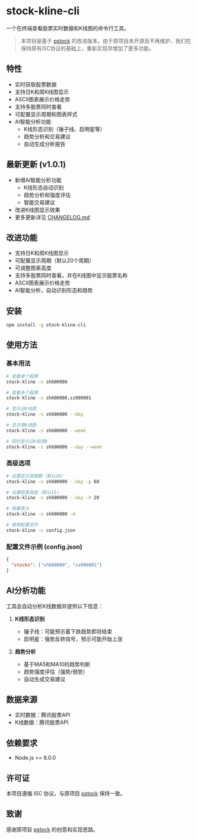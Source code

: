 # stock-kline-cli

一个在终端查看股票实时数据和K线图的命令行工具。

> 本项目是基于 [pstock](https://www.npmjs.com/package/pstock) 的改进版本。由于原项目未开源且不再维护，我们在保持原有ISC协议的基础上，重新实现并增加了更多功能。

## 特性

- 实时获取股票数据
- 支持日K和周K线图显示
- ASCII图表展示价格走势
- 支持多股票同时查看
- 可配置显示周期和图表样式
- AI智能分析功能
  - K线形态识别（锤子线、启明星等）
  - 趋势分析和交易建议
  - 自动生成分析报告

## 最新更新 (v1.0.1)

- 新增AI智能分析功能
  - K线形态自动识别
  - 趋势分析和强度评估
  - 智能交易建议
- 改进K线图显示效果
- 更多更新详见 [CHANGELOG.md](./CHANGELOG.md)

## 改进功能

- 支持日K和周K线图显示
- 可配置显示周期（默认20个周期）
- 可调整图表高度
- 支持多股票同时查看，并在K线图中显示股票名称
- ASCII图表展示价格走势
- AI智能分析，自动识别形态和趋势

## 安装

```bash
npm install -g stock-kline-cli
```

## 使用方法

### 基本用法

```bash
# 查看单个股票
stock-kline -s sh600000

# 查看多个股票
stock-kline -s sh600000,sz000001

# 显示日K线图
stock-kline -s sh600000 --day

# 显示周K线图
stock-kline -s sh600000 --week

# 同时显示日K和周K
stock-kline -s sh600000 --day --week
```

### 高级选项

```bash
# 设置显示周期数（默认20）
stock-kline -s sh600000 --day -p 60

# 设置图表高度（默认15）
stock-kline -s sh600000 --day -h 20

# 隐藏表头
stock-kline -s sh600000 -d

# 使用配置文件
stock-kline -c config.json
```

### 配置文件示例 (config.json)

```json
{
  "stocks": ["sh600000", "sz000001"]
}
```

## AI分析功能

工具会自动分析K线数据并提供以下信息：

1. **K线形态识别**
   - 锤子线：可能预示着下跌趋势即将结束
   - 启明星：强势反转信号，预示可能开始上涨

2. **趋势分析**
   - 基于MA5和MA10的趋势判断
   - 趋势强度评估（强势/弱势）
   - 自动生成交易建议

## 数据来源

- 实时数据：腾讯股票API
- K线数据：腾讯股票API

## 依赖要求

- Node.js >= 8.0.0

## 许可证

本项目遵循 ISC 协议，与原项目 [pstock](https://www.npmjs.com/package/pstock) 保持一致。

## 致谢

感谢原项目 [pstock](https://www.npmjs.com/package/pstock) 的创意和实现思路。
